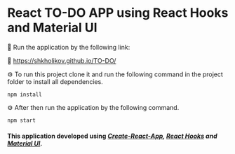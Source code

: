 # React TO-DO APP using React Hooks and Material UI

🚀 Run the application by the following link:

🔗 https://shkholikov.github.io/TO-DO/

⚙️ To run this project clone it and run the following command in the project folder to install all dependencies.

```
npm install
```

⚙️ After then run the application by the following command.

```
npm start
```

#### This application developed using **_[Create-React-App](https://create-react-app.dev), [React Hooks](https://reactjs.org/docs/hooks-intro.html) and [Material UI](https://mui.com)_**.
